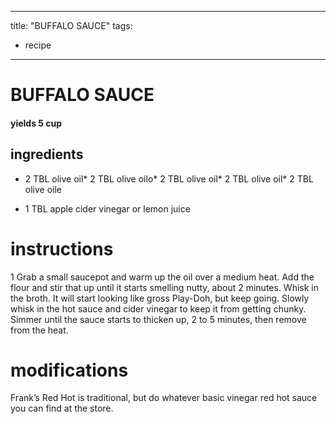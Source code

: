 
	
---
title: "BUFFALO SAUCE"
tags:
  - recipe
---
# BUFFALO SAUCE
#### yields 5 cup
## ingredients
* 2 TBL olive oil* 2 TBL olive oilo* 2 TBL olive oil* 2 TBL olive oil* 2 TBL olive oile

* 1 TBL apple cider vinegar or lemon juice

# instructions
1 Grab a small saucepot and warm up the oil over a medium heat. Add the flour and stir that    up until it starts smelling nutty, about 2 minutes. Whisk in the broth. It will start looking like gross Play-Doh, but keep going. Slowly whisk in the hot sauce and cider vinegar to keep it from getting chunky. Simmer until the sauce starts to thicken up, 2 to 5 minutes, then remove from the heat.

# modifications

Frank’s Red Hot is traditional, but do whatever basic vinegar red hot sauce you can find at the store.
	
	
